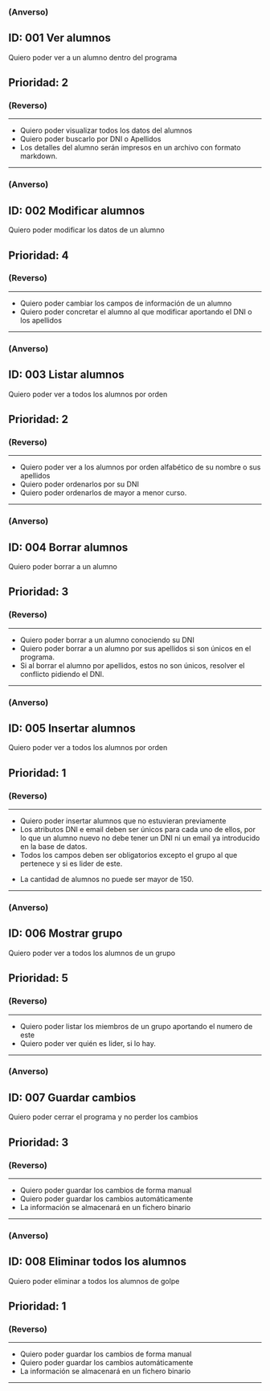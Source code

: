 ### **(Anverso)**
**ID:** 001 **Ver alumnos**
---
Quiero poder ver a un alumno dentro del programa

**Prioridad:** 2
---
### **(Reverso)**
---

+ Quiero poder visualizar todos los datos del alumnos
+ Quiero poder buscarlo por DNI o Apellidos
+ Los detalles del alumno serán impresos en un archivo con formato markdown.

---

### **(Anverso)**
**ID:** 002 **Modificar alumnos**
---
Quiero poder modificar los datos de un alumno

**Prioridad:** 4
---
### **(Reverso)**
---

+ Quiero poder cambiar los campos de información de un alumno
+ Quiero poder concretar el alumno al que modificar aportando el DNI o los apellidos

---

### **(Anverso)**
**ID:** 003 **Listar alumnos**
---
Quiero poder ver a todos los alumnos por orden

**Prioridad:** 2
---
### **(Reverso)**
---

+ Quiero poder ver a los alumnos por orden alfabético de su nombre o sus apellidos
+ Quiero poder ordenarlos por su DNI
+ Quiero poder ordenarlos de mayor a menor curso.
---

### **(Anverso)**
**ID:** 004 **Borrar alumnos**
---
Quiero poder borrar a un alumno

**Prioridad:** 3
---
### **(Reverso)**
---

+ Quiero poder borrar a un alumno conociendo su DNI
+ Quiero poder borrar a un alumno por sus apellidos si son únicos en el programa.
+ Si al borrar el alumno por apellidos, estos no son únicos, resolver el conflicto pidiendo el DNI.
---

### **(Anverso)**
**ID:** 005 **Insertar alumnos**
---
Quiero poder ver a todos los alumnos por orden

**Prioridad:** 1
---
### **(Reverso)**
---

+ Quiero poder insertar alumnos que no estuvieran previamente
+ Los atributos DNI e email deben ser únicos para cada uno de ellos, por lo que un alumno nuevo no debe tener un DNI ni un email ya introducido en la base de datos.
+ Todos los campos deben ser obligatorios excepto el grupo al que pertenece y si es lider de este.
* La cantidad de alumnos no puede ser mayor de 150.
---


### **(Anverso)**
**ID:** 006 **Mostrar grupo**
---
Quiero poder ver a todos los alumnos de un grupo

**Prioridad:** 5
---
### **(Reverso)**
---

+ Quiero poder listar los miembros de un grupo aportando el numero de este
+ Quiero poder ver quién es lider, si lo hay.
---


### **(Anverso)**
**ID:** 007 **Guardar cambios**
---
Quiero poder cerrar el programa y no perder los cambios

**Prioridad:** 3
---
### **(Reverso)**
---

+ Quiero poder guardar los cambios de forma manual
+ Quiero poder guardar los cambios automáticamente
+ La información se almacenará en un fichero binario
---

### **(Anverso)**
**ID:** 008 **Eliminar todos los alumnos**
---
Quiero poder eliminar a todos los alumnos de golpe

**Prioridad:** 1
---
### **(Reverso)**
---

+ Quiero poder guardar los cambios de forma manual
+ Quiero poder guardar los cambios automáticamente
+ La información se almacenará en un fichero binario
---
